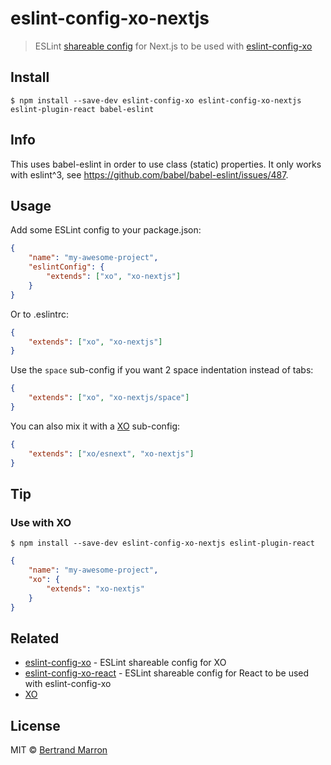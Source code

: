 # eslint-config-xo-nextjs

> ESLint [shareable config](http://eslint.org/docs/developer-guide/shareable-configs.html) for Next.js to be used with [eslint-config-xo](https://github.com/sindresorhus/eslint-config-xo)


## Install

```
$ npm install --save-dev eslint-config-xo eslint-config-xo-nextjs eslint-plugin-react babel-eslint
```

## Info

This uses babel-eslint in order to use class (static) properties. It only works with eslint^3, see https://github.com/babel/babel-eslint/issues/487.


## Usage

Add some ESLint config to your package.json:

```json
{
	"name": "my-awesome-project",
	"eslintConfig": {
		"extends": ["xo", "xo-nextjs"]
	}
}
```

Or to .eslintrc:

```json
{
	"extends": ["xo", "xo-nextjs"]
}
```

Use the `space` sub-config if you want 2 space indentation instead of tabs:

```json
{
	"extends": ["xo", "xo-nextjs/space"]
}
```

You can also mix it with a [XO](https://github.com/sindresorhus/xo) sub-config:

```json
{
	"extends": ["xo/esnext", "xo-nextjs"]
}
```


## Tip

### Use with XO

```
$ npm install --save-dev eslint-config-xo-nextjs eslint-plugin-react
```

```json
{
	"name": "my-awesome-project",
	"xo": {
		"extends": "xo-nextjs"
	}
}
```


## Related

- [eslint-config-xo](https://github.com/sindresorhus/eslint-config-xo) - ESLint shareable config for XO
- [eslint-config-xo-react](https://github.com/sindresorhus/eslint-config-xo-react) - ESLint shareable config for React to be used with eslint-config-xo
- [XO](https://github.com/sindresorhus/xo)


## License

MIT © [Bertrand Marron](https://github.com/tusbar)
